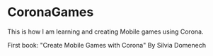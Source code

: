 CoronaGames
===========
This is how I am learning and creating Mobile games using Corona.

First book: "Create Mobile Games with Corona" By Silvia Domenech
